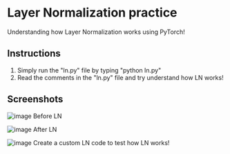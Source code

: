 # Layer Normalization practice
Understanding how Layer Normalization works using PyTorch!

## Instructions
1. Simply run the "ln.py" file by typing "python ln.py"
2. Read the comments in the "ln.py" file and try understand how LN works!

## Screenshots
![image](https://github.com/parkie0517/Layer_Normalization_practice/assets/80407632/a3dbcd50-a043-49fa-aaef-158d4dd1e6c6)
Before LN

![image](https://github.com/parkie0517/Layer_Normalization_practice/assets/80407632/78f58091-b705-4157-8d34-06a7eb01fb08)
After LN

![image](https://github.com/parkie0517/Layer_Normalization_practice/assets/80407632/9bbc398b-e512-495c-acf5-a2ef25b1bab9)
Create a custom LN code to test how LN works!

